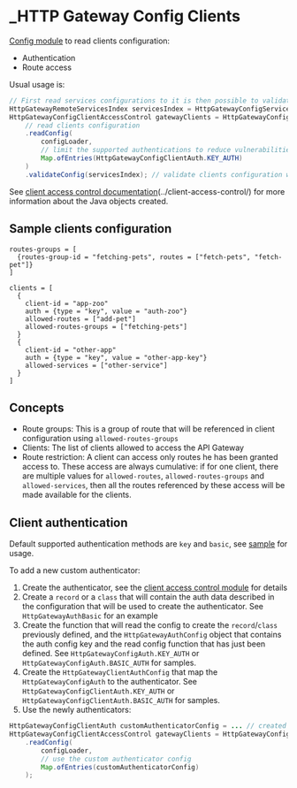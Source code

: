 _HTTP Gateway Config Clients
===========================
[Config module](../config/) to read clients configuration:
- Authentication
- Route access

Usual usage is:
```java
// First read services configurations to it is then possible to validate client configuration after
HttpGatewayRemoteServicesIndex servicesIndex = HttpGatewayConfigServices.readConfig(configLoader);
HttpGatewayConfigClientAccessControl gatewayClients = HttpGatewayConfigClientAccessControl
    // read clients configuration
    .readConfig(
        configLoader,
        // limit the supported authentications to reduce vulnerabilities
        Map.ofEntries(HttpGatewayConfigClientAuth.KEY_AUTH)
    )
    .validateConfig(servicesIndex); // validate clients configuration with actual services available
```

See [client access control documentation]()(../client-access-control/) for more information about the Java objects created.

Sample clients configuration
----------------------------
```hocon
routes-groups = [
  {routes-group-id = "fetching-pets", routes = ["fetch-pets", "fetch-pet"]}
]

clients = [
  {
    client-id = "app-zoo"
    auth = {type = "key", value = "auth-zoo"}
    allowed-routes = ["add-pet"]
    allowed-routes-groups = ["fetching-pets"]
  }
  {
    client-id = "other-app"
    auth = {type = "key", value = "other-app-key"}
    allowed-services = ["other-service"]
  }
]
```

Concepts
--------
- Route groups: This is a group of route that will be referenced in client configuration using `allowed-routes-groups`
- Clients: The list of clients allowed to access the API Gateway
- Route restriction: A client can access only routes he has been granted access to. These access are always cumulative: if for one client, there are multiple values for `allowed-routes`, `allowed-routes-groups` and `allowed-services`, then all the routes referenced by these access will be made available for the clients.

Client authentication
---------------------
Default supported authentication methods are `key` and `basic`, see [sample](#sample-clients-configuration) for usage.

To add a new custom authenticator:
1. Create the authenticator, see the [client access control module](../client-access-control) for details
2. Create a `record` or a `class` that will contain the auth data described in the configuration that will be used to create the authenticator. See `HttpGatewayAuthBasic` for an example
3. Create the function that will read the config to create the `record`/`class` previously defined, and the `HttpGatewayAuthConfig` object that contains the auth config key and the read config function that has just been defined. See `HttpGatewayConfigAuth.KEY_AUTH` or `HttpGatewayConfigAuth.BASIC_AUTH` for samples.
4. Create the `HttpGatewayClientAuthConfig` that map the `HttpGatewayConfigAuth` to the authenticator. See `HttpGatewayConfigClientAuth.KEY_AUTH` or `HttpGatewayConfigClientAuth.BASIC_AUTH` for samples.
5. Use the newly authenticators:
```java
HttpGatewayConfigClientAuth customAuthenticatorConfig = ... // created following the previous steps
HttpGatewayConfigClientAccessControl gatewayClients = HttpGatewayConfigClientAccessControl
    .readConfig(
        configLoader,
        // use the custom authenticator config
        Map.ofEntries(customAuthenticatorConfig)
    );
```
